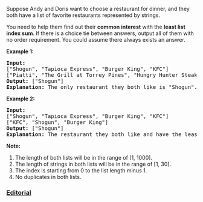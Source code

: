 Suppose Andy and Doris want to choose a restaurant for dinner, and they both have a list of favorite restaurants represented by strings.

You need to help them find out their **common interest** with the **least list index sum**. If there is a choice tie between answers, output all of them with no order requirement. You could assume there always exists an answer.

**Example 1:**
<pre>
<b>Input:</b>
["Shogun", "Tapioca Express", "Burger King", "KFC"]
["Piatti", "The Grill at Torrey Pines", "Hungry Hunter Steakhouse", "Shogun"]
<b>Output:</b> ["Shogun"]
<b>Explanation:</b> The only restaurant they both like is "Shogun".
</pre>

**Example 2:**
<pre>
<b>Input:</b>
["Shogun", "Tapioca Express", "Burger King", "KFC"]
["KFC", "Shogun", "Burger King"]
<b>Output:</b> ["Shogun"]
<b>Explanation:</b> The restaurant they both like and have the least index sum is "Shogun" with index sum 1 (0+1).
</pre>

**Note:**

 1. The length of both lists will be in the range of [1, 1000].
 2. The length of strings in both lists will be in the range of [1, 30].
 3. The index is starting from 0 to the list length minus 1.
 4. No duplicates in both lists.

### [Editorial](https://leetcode.com/articles/minimum-index-sum-of-two-lists/)
